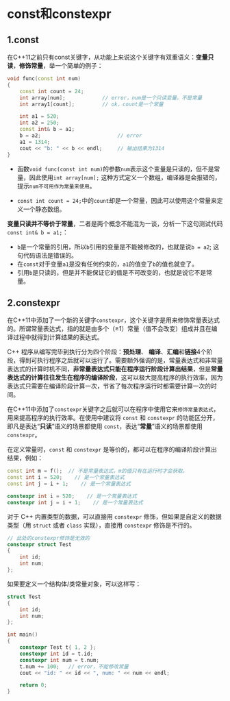 # const和constexpr

## 1.const

在C++11之前只有const关键字，从功能上来说这个关键字有双重语义：**变量只读**，**修饰常量**，举一个简单的例子：

```c++
void func(const int num)
{
    const int count = 24;
    int array[num];            // error，num是一个只读变量，不是常量
    int array1[count];         // ok，count是一个常量

    int a1 = 520;
    int a2 = 250;
    const int& b = a1;
    b = a2;                         // error
    a1 = 1314;
    cout << "b: " << b << endl;     // 输出结果为1314
}
```

- 函数`void func(const int num)`的参数`num`表示这个变量是只读的，但不是常量，因此使用`int array[num];` 这种方式定义一个数组，编译器是会报错的，提示`num不可用作为常量来使用`。

- `const int count = 24;`中的`count`却是一个常量，因此可以使用这个常量来定义一个静态数组。

**变量只读并不等价于常量**，二者是两个概念不能混为一谈，分析一下这句测试代码`const int& b = a1;`：

- `b`是一个常量的引用，所以`b`引用的变量是不能被修改的，也就是说`b = a2`; 这句代码语法是错误的。
- 在`const`对于变量`a1`是没有任何约束的，`a1`的值变了`b`的值也就变了。
- 引用`b`是只读的，但是并不能保证它的值是不可改变的，也就是说它不是常量。

## 2.constexpr

在C++11中添加了一个新的关键字`constexpr`，这个关键字是用来修饰常量表达式的。所谓常量表达式，指的就是由多个（≥1）常量（值不会改变）组成并且在编译过程中就得到计算结果的表达式。

C++ 程序从编写完毕到执行分为四个阶段：**预处理**、 **编译**、**汇编**和**链接**4个阶段，得到可执行程序之后就可以运行了。需要额外强调的是，常量表达式和非常量表达式的计算时机不同，**非常量表达式只能在程序运行阶段计算出结果**，但是**常量表达式的计算往往发生在程序的编译阶段**，这可以极大提高程序的执行效率，因为表达式只需要在编译阶段计算一次，节省了每次程序运行时都需要计算一次的时间。

在C++11中添加了`constexpr`关键字之后就可以在程序中使用它来`修饰常量表达式`，用来提高程序的执行效率。在使用中建议将 `const` 和 `constexpr` 的功能区分开，即凡是表达“**只读**”语义的场景都使用 `const`，表达“**常量**”语义的场景都使用 `constexpr`。


在定义常量时，`const` 和 `constexpr` 是等价的，都可以在程序的编译阶段计算出结果，例如：

```c++
const int m = f();  // 不是常量表达式，m的值只有在运行时才会获取。
const int i = 520;    // 是一个常量表达式
const int j = i + 1;    // 是一个常量表达式

constexpr int i = 520;    // 是一个常量表达式
constexpr int j = i + 1;    // 是一个常量表达式
```

对于 C++ 内置类型的数据，可以直接用 `constexpr` 修饰，但如果是自定义的数据类型（用 `struct` 或者 `class` 实现），直接用 `constexpr` 修饰是不行的。

```c++
// 此处的constexpr修饰是无效的
constexpr struct Test
{
    int id;
    int num;
};
```

如果要定义一个结构体/类常量对象，可以这样写：

```c++
struct Test
{
    int id;
    int num;
};

int main()
{
    constexpr Test t{ 1, 2 };
    constexpr int id = t.id;
    constexpr int num = t.num;
    t.num += 100;	// error，不能修改常量
    cout << "id: " << id << ", num: " << num << endl;

    return 0;
}
```

